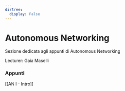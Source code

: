 ```yaml
---
dirtree:
  display: False
---
```


# Autonomous Networking

Sezione dedicata agli appunti di Autonomous Networking

Lecturer: Gaia Maselli

### Appunti

[[AN I - Intro]]
